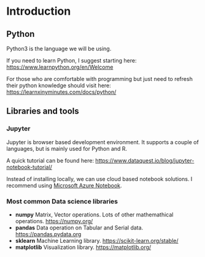 # Introduction


## Python

Python3 is the language we will be using.

If you need to learn Python, I suggest starting here:
https://www.learnpython.org/en/Welcome

For those who are comfortable with programming but just need to refresh their python knowledge should visit here: https://learnxinyminutes.com/docs/python/

## Libraries and tools

### Jupyter

Jupyter is browser based development environment. It supports a couple of languages, but is mainly used for Python and R. 

A quick tutorial can be found here: https://www.dataquest.io/blog/jupyter-notebook-tutorial/

Instead of installing locally, we can use cloud based notebook solutions. I recommend using [Microsoft Azure Notebook](https://notebooks.azure.com). 

### Most common Data science libraries

- __numpy__ Matrix, Vector operations. Lots of other mathemathical operations. https://numpy.org/
- __pandas__ Data operation on Tabular and Serial data. https://pandas.pydata.org
- __sklearn__ Machine Learning library. https://scikit-learn.org/stable/
- __matplotlib__ Visualization library. https://matplotlib.org/
